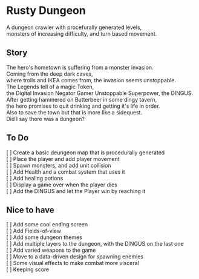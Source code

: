 # Rusty Dungeon

A dungeon crawler with procefurally generated levels,  
monsters of increasing difficulty, and turn based movement.

## Story

The hero's hometown is suffering from a monster invasion.  
Coming from the deep dark caves,  
where trolls and IKEA comes from, the invasion seems unstoppable.  
The Legends tell of a magic Token,  
the Digital Invasion Negator Gamer Unstoppable Superpower, the DINGUS.  
After getting hammered on Butterbeer in some dingy tavern,  
the hero promises to quit drinking and getting it's life in order.  
Also to save the town but that is more like a sidequest.  
Did I say there was a dungeon?

## To Do

[ ] Create a basic deungeon map that is procedurally generated  
[ ] Place the player and add player movement  
[ ] Spawn monsters, and add unit collision  
[ ] Add Health and a combat system that uses it  
[ ] Add healing potions  
[ ] Display a game over when the player dies  
[ ] Add the DINGUS and let the Player win by reaching it

## Nice to have

[ ] Add some cool ending screen  
[ ] Add Fields-of-view  
[ ] Add some dungeon themes  
[ ] Add multiple layers to the dungeon, with the DINGUS on the last one  
[ ] Add varied weapons to the game  
[ ] Move to a data-driven design for spawning enemies  
[ ] Some visual effects to make combat more visceral  
[ ] Keeping score
